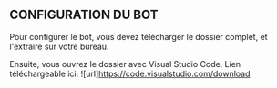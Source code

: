 ## CONFIGURATION DU BOT

Pour configurer le bot, vous devez télécharger le dossier complet, et l'extraire sur votre bureau.

Ensuite, vous ouvrez le dossier avec Visual Studio Code. Lien téléchargeable ici: 
![url]https://code.visualstudio.com/download